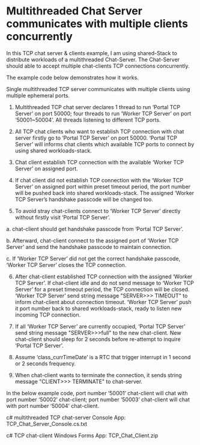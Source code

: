# Multithreaded Chat Server communicates with multiple clients concurrently
 In this TCP chat server & clients example, I am using shared-Stack to distribute workloads of a multithreaded Chat-Server. The Chat-Server should able to accept multiple chat-clients TCP connections concurrently.
 
 The example code below demonstrates how it works.

  Single multithreaded TCP server communicates with multiple clients using multiple ephemeral ports.

  1. Multithreaded TCP chat server declares 1 thread to run ‘Portal TCP Server’ on port 50000; four threads to run ‘Worker TCP Server’ on port ‘50001~50004’. All threads listening to different TCP ports.

  2. All TCP chat clients who want to establish TCP connection with chat server firstly go to ‘Portal TCP Server’ on port 50000. ‘Portal TCP Server’ will informs chat clients which available TCP ports to connect by using shared workloads-stack.

  3. Chat client establish TCP connection with the available ‘Worker TCP Server’ on assigned port.

  4. If chat client did not establish TCP connection with the ‘Worker TCP Server’ on assigned port within preset timeout period, the port number will be pushed back into shared workloads-stack. The assigned ‘Worker TCP Server’s handshake passcode will be changed too.

  5. To avoid stray chat-clients connect to ‘Worker TCP Server’ directly without firstly visit ‘Portal TCP Server’.

   a. chat-client should get handshake passcode from ‘Portal TCP Server’.

   b. Afterward, chat-client connect to the assigned port of ‘Worker TCP Server’ and send the handshake passcode to maintain connection.

   c. If ‘Worker TCP Server’ did not get the correct handshake passcode, ‘Worker TCP Server’ closes the TCP connection.

  6. After chat-client established TCP connection with the assigned ‘Worker TCP Server’. If chat-client idle and do not send message to ‘Worker TCP Server’ for a preset timeout period, the TCP connection will be closed. ‘Worker TCP Server’ send string message "SERVER>>> TIMEOUT" to inform chat-client about connection timeout. ‘Worker TCP Server’ push it port number back to shared workloads-stack, ready to listen new incoming TCP connection.

  7. If all ‘Worker TCP Server’ are currently occupied, ‘Portal TCP Server’ send string message "SERVER>>>full" to the new chat-client. New chat-client should sleep for 2 seconds before re-attempt to inquire ‘Portal TCP Server’.

  8. Assume ‘class_currTimeDate’ is a RTC that trigger interrupt in 1 second or 2 seconds frequency.

  9. When chat-client wants to terminate the connection, it sends string message "CLIENT>>> TERMINATE" to chat-server.

In the below example code, port number ‘50001’ chat-client will chat with port number ‘50002’ chat-client; port number ‘50003’ chat-client will chat with port number ‘50004’ chat-client.

 

c# multithreaded TCP chat-server Console App:  TCP_Chat_Server_Console.cs.txt

c# TCP chat-client Windows Forms App: TCP_Chat_Client.zip 
